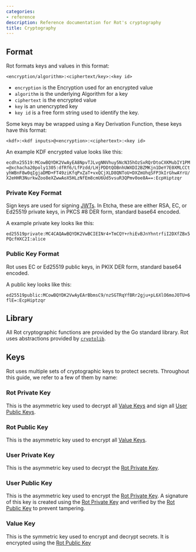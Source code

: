 ```yaml
---
categories:
- reference
description: Reference documentation for Rot's cryptography
title: Cryptography
---
```


## Format

Rot formats keys and values in this format:

`<encryption/algorithm>:<ciphertext/key>:<key id>`

- `encryption` is the Encryption used for an encrypted value
- `algorithm` is the underlying Algorithm for a key
- `ciphertext` is the encrypted value
- `key` is an unencrypted key
- `key id` is a free form string used to identify the key.

Some keys may be wrapped using a Key Derivation Function, these keys have this format:

`<kdf>:<kdf inputs>@<encryption>:<ciphertext>:<key id>`

An example KDF encrypted value looks like this:

`ecdhx25519:MCowBQYDK2VwAyEA8NpvTJLvgNNVhuy5NcN35hOzSxRQrDtoCXKMubIY1PM=@xchacha20poly1305:dfRf6/LfPzdd/LHjPDDtQOBnhUWXDI2BZMKjn1DeY7E0XMLCCtyhWBnF8w0qIgjaDMD+FT49ziKfqPxZaT+vxQCjXLD8QNToU+DXZmUhqSFP3kIrGhwAYrU/X2eHHR3NurkwZoo8eXZwwAoX5HLzNfEm8cmU6Ud5vsuR3QPmv0oe8A==:EcpHiptzqr`

### Private Key Format

Sign keys are used for signing [JWTs](../jwt).  In Etcha, these are either RSA, EC, or Ed25519 private keys, in PKCS #8 DER form, standard base64 encoded.

A example private key looks lke this:

`ed25519private:MC4CAQAwBQYDK2VwBCIEINr4+TmCQY+rhiEvBJnYhntrfiI2DXfZBx5PQcfHXC2I:alice`

### Public Key Format

Rot uses EC or Ed25519 public keys, in PKIX DER form, standard base64 encoded. 

A public key looks like this:

`ed25519public:MCowBQYDK2VwAyEArBbmsC9/nzSGTRqYfBRr2gju+pL6XlO6moJOTU+6flE=:EcpHiptzqr`

## Library

All Rot cryptographic functions are provided by the Go standard library.  Rot uses abstractions provided by [`cryptolib`](https://github.com/candiddev/shared/tree/main/go/cryptolib).

## Keys

Rot uses multiple sets of cryptographic keys to protect secrets.  Throughout this guide, we refer to a few of them by name:

### Rot Private Key

This is the asymmetric key used to decrypt all [Value Keys](#value-key) and sign all [User Public Keys](#user-public-keys).

### Rot Public Key

This is the asymmetric key used to encrypt all [Value Keys](#value-key).

### User Private Key

This is the asymmetric key used to decrypt the [Rot Private Key](#rot-private-key).

### User Public Key

This is the asymmetric key used to encrypt the [Rot Private Key](#rot-private-key).  A signature of this key is created using the [Rot Private Key](#rot-private-key) and verified by the [Rot Public Key](#rot-public-key) to prevent tampering.

### Value Key

This is the symmetric key used to encrypt and decrypt secrets.  It is encrypted using the [Rot Public Key](#rot-public-key)
